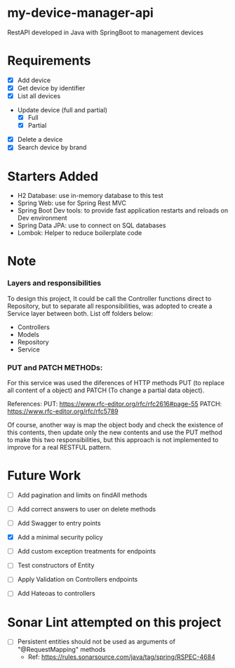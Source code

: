 # my-device-manager-api
RestAPI developed in Java with SpringBoot to management devices

# Requirements
- [x] Add device
- [x] Get device by identifier
- [x] List all devices
- Update device (full and partial)
  - [x] Full
  - [x] Partial
- [x] Delete a device
- [x] Search device by brand

# Starters Added
* H2 Database: use in-memory database to this test
* Spring Web: use for Spring Rest MVC
* Spring Boot Dev tools: to provide fast application restarts and reloads on Dev environment
* Spring Data JPA: use to connect on SQL databases
* Lombok: Helper to reduce boilerplate code
<!-- * Spring Security: use to add some level of security to the API -->

# Note
### Layers and responsibilities
To design this project, It could be call the Controller functions direct to Repository, but to separate all responsibilities, was adopted to create a Service layer between both.
List off folders below:
- Controllers
- Models
- Repository
- Service

### PUT and PATCH METHODs:
For this service was used the diferences of HTTP methods PUT (to replace all content of a object) and PATCH (To change a partial data object).

References:
PUT: https://www.rfc-editor.org/rfc/rfc2616#page-55
PATCH: https://www.rfc-editor.org/rfc/rfc5789

Of course, another way is map the object body and check the existence of this contents, then update only the new contents and use the PUT method to make this two responsibilities, but this approach is not implemented to improve for a real RESTFUL pattern.

# Future Work
- [ ] Add pagination and limits on findAll methods
- [ ] Add correct answers to user on delete methods
- [ ] Add Swagger to entry points
- [x] Add a minimal security policy
- [ ] Add custom exception treatments for endpoints
- [ ] Test constructors of Entity
- [ ] Apply Validation on Controllers endpoints
- [ ] Add Hateoas to controllers


# Sonar Lint attempted on this project
- [ ] Persistent entities should not be used as arguments of "@RequestMapping" methods
  * Ref: https://rules.sonarsource.com/java/tag/spring/RSPEC-4684
